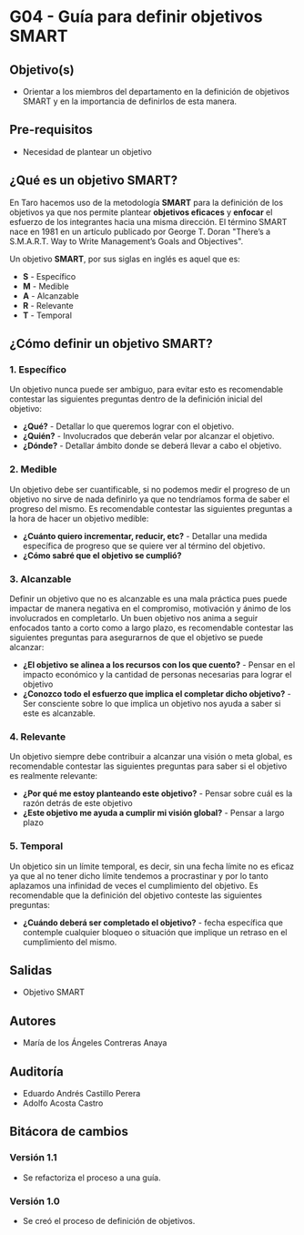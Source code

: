# G04 - Guía para definir objetivos SMART

## Objetivo(s)

- Orientar a los miembros del departamento en la definición de objetivos SMART y en la importancia de definirlos de esta manera.

## Pre-requisitos

- Necesidad de plantear un objetivo

## ¿Qué es un objetivo SMART?

En Taro hacemos uso de la metodología **SMART** para la definición de los objetivos ya que nos permite plantear **objetivos eficaces** y **enfocar** el esfuerzo de los integrantes hacia una misma dirección. El término SMART nace en 1981 en un artículo publicado por George T. Doran "There’s a S.M.A.R.T. Way to Write Management’s Goals and Objectives". 

Un objetivo **SMART**, por sus siglas en inglés es aquel que es: 

- **S** - Específico
- **M** - Medible
- **A** - Alcanzable
- **R** - Relevante
- **T** - Temporal

## ¿Cómo definir un objetivo SMART?

### 1. Específico

Un objetivo nunca puede ser ambiguo, para evitar esto es recomendable contestar las siguientes preguntas dentro de la definición inicial del objetivo:

- **¿Qué?** - Detallar lo que queremos lograr con el objetivo.
- **¿Quién?** - Involucrados que deberán velar por alcanzar el objetivo.
- **¿Dónde?** - Detallar ámbito donde se deberá llevar a cabo el objetivo.

### 2. Medible

Un objetivo debe ser cuantificable, si no podemos medir el progreso de un objetivo no sirve de nada definirlo ya que no tendríamos forma de saber el progreso del mismo. Es recomendable contestar las siguientes preguntas a la hora de hacer un objetivo medible:

- **¿Cuánto quiero incrementar, reducir, etc?** - Detallar una medida específica de progreso que se quiere ver al término del objetivo.
- **¿Cómo sabré que el objetivo se cumplió?** 

### 3. Alcanzable

Definir un objetivo que no es alcanzable es una mala práctica pues puede impactar de manera negativa en el compromiso, motivación y ánimo de los involucrados en completarlo. Un buen objetivo nos anima a seguir enfocados tanto a corto como a largo plazo, es recomendable contestar las siguientes preguntas para asegurarnos de que el objetivo se puede alcanzar:

- **¿El objetivo se alinea a los recursos con los que cuento?** - Pensar en el impacto económico y la cantidad de personas necesarias para lograr el objetivo
- **¿Conozco todo el esfuerzo que implica el completar dicho objetivo?** - Ser consciente sobre lo que implica un objetivo nos ayuda a saber si este es alcanzable. 

### 4. Relevante

Un objetivo siempre debe contribuir a alcanzar una visión o meta global, es recomendable contestar las siguientes preguntas para saber si el objetivo es realmente relevante: 

- **¿Por qué me estoy planteando este objetivo?** - Pensar sobre cuál es la razón detrás de este objetivo
- **¿Este objetivo me ayuda a cumplir mi visión global?** - Pensar a largo plazo

### 5. Temporal

Un objetico sin un límite temporal, es decir, sin una fecha límite no es eficaz ya que al no tener dicho límite tendemos a procrastinar y por lo tanto aplazamos una infinidad de veces el cumplimiento del objetivo. Es recomendable que la definición del objetivo conteste las siguientes preguntas:

- **¿Cuándo  deberá ser completado el objetivo?** - fecha específica que contemple cualquier bloqueo o situación que implique un retraso en el cumplimiento del mismo. 

## Salidas

- Objetivo SMART

## Autores

- María de los Ángeles Contreras Anaya

## Auditoría

- Eduardo Andrés Castillo Perera
- Adolfo Acosta Castro

## Bitácora de cambios

### Versión 1.1
- Se refactoriza el proceso a una guía.

### Versión 1.0
- Se creó el proceso de definición de objetivos.
